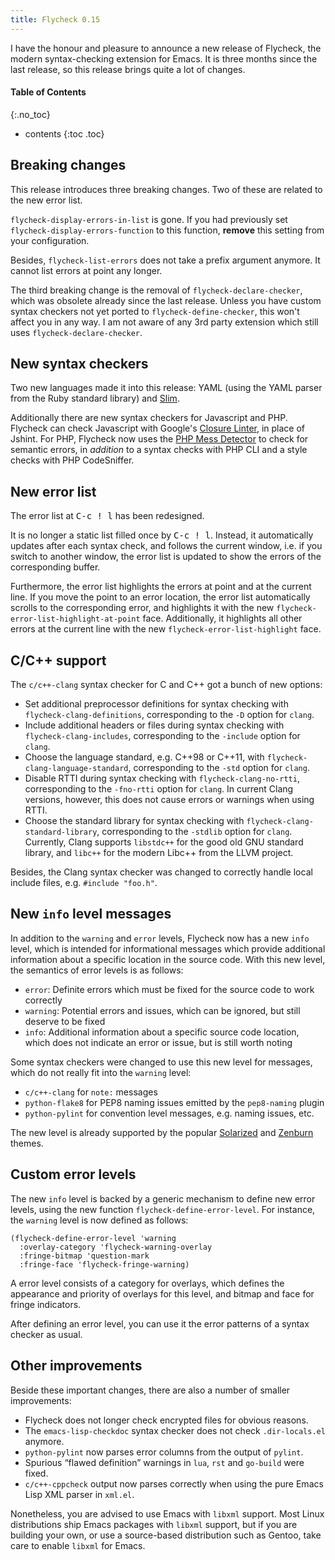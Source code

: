 ```yaml
---
title: Flycheck 0.15
---
```


I have the honour and pleasure to announce a new release of Flycheck, the modern
syntax-checking extension for Emacs.  It is three months since the last release,
so this release brings quite a lot of changes.

#### Table of Contents ####
{:.no_toc}

* contents
{:toc .toc}

## Breaking changes ##

This release introduces three breaking changes.  Two of these are related to the
new error list.

`flycheck-display-errors-in-list` is gone.  If you had previously set
`flycheck-display-errors-function` to this function, **remove** this
setting from your configuration.

Besides, `flycheck-list-errors` does not take a prefix argument anymore.  It
cannot list errors at point any longer.

The third breaking change is the removal of `flycheck-declare-checker`, which
was obsolete already since the last release.  Unless you have custom syntax
checkers not yet ported to `flycheck-define-checker`, this won't affect you in
any way.  I am not aware of any 3rd party extension which still uses
`flycheck-declare-checker`.

## New syntax checkers ##

Two new languages made it into this release: YAML (using the YAML parser from
the Ruby standard library) and [Slim][].

Additionally there are new syntax checkers for Javascript and PHP.  Flycheck can
check Javascript with Google's [Closure Linter], in place of Jshint.  For PHP,
Flycheck now uses the [PHP Mess Detector][] to check for semantic errors, in
*addition* to a syntax checks with PHP CLI and a style checks with PHP
CodeSniffer.

[Slim]: http://slim-lang.com
[Closure Linter]: https://code.google.com/p/closure-linter/
[PHP Mess Detector]: http://phpmd.org/

## New error list ##

The error list at <kbd>C-c ! l</kbd> has been redesigned.

It is no longer a static list filled once by <kbd>C-c ! l</kbd>.  Instead, it
automatically updates after each syntax check, and follows the current window,
i.e. if you switch to another window, the error list is updated to show the
errors of the corresponding buffer.

Furthermore, the error list highlights the errors at point and at the current
line.  If you move the point to an error location, the error list automatically
scrolls to the corresponding error, and highlights it with the new
`flycheck-error-list-highlight-at-point` face.  Additionally, it highlights all
other errors at the current line with the new `flycheck-error-list-highlight`
face.

## C/C++ support ##

The `c/c++-clang` syntax checker for C and C++ got a bunch
of new options:

* Set additional preprocessor definitions for syntax checking with
  `flycheck-clang-definitions`, corresponding to the `-D` option for `clang`.
* Include additional headers or files during syntax checking with
  `flycheck-clang-includes`, corresponding to the `-include` option for `clang`.
* Choose the language standard, e.g. C++98 or C++11, with
  `flycheck-clang-language-standard`, corresponding to the `-std` option for
  `clang`.
* Disable RTTI during syntax checking with `flycheck-clang-no-rtti`,
  corresponding to the `-fno-rtti` option for `clang`.  In current Clang
  versions, however, this does not cause errors or warnings when using RTTI.
* Choose the standard library for syntax checking with
  `flycheck-clang-standard-library`, corresponding to the `-stdlib` option for
  `clang`.  Currently, Clang supports `libstdc++` for the good old GNU standard
  library, and `libc++` for the modern Libc++ from the LLVM project.

Besides, the Clang syntax checker was changed to correctly handle local include
files, e.g. `#include "foo.h"`.

## New `info` level messages ##

In addition to the `warning` and `error` levels, Flycheck now has a new `info`
level, which is intended for informational messages which provide additional
information about a specific location in the source code.  With this new level,
the semantics of error levels is as follows:

* `error`: Definite errors which must be fixed for the source code to work correctly
* `warning`: Potential errors and issues, which can be ignored, but still deserve to be
  fixed
* `info`: Additional information about a specific source code location, which
  does not indicate an error or issue, but is still worth noting

Some syntax checkers were changed to use this new level for messages, which do
not really fit into the `warning` level:

* `c/c++-clang` for `note:` messages
* `python-flake8` for PEP8 naming issues emitted by the `pep8-naming` plugin
* `python-pylint` for convention level messages, e.g. naming issues, etc.

The new level is already supported by the popular [Solarized][] and [Zenburn][]
themes.

[Solarized]: https://github.com/bbatsov/solarized-emacs
[Zenburn]: https://github.com/bbatsov/zenburn-emacs

## Custom error levels ##

The new `info` level is backed by a generic mechanism to define new error
levels, using the new function `flycheck-define-error-level`.  For
instance, the `warning` level is now defined as follows:

    (flycheck-define-error-level 'warning
      :overlay-category 'flycheck-warning-overlay
      :fringe-bitmap 'question-mark
      :fringe-face 'flycheck-fringe-warning)

A error level consists of a category for overlays, which defines the appearance
and priority of overlays for this level, and bitmap and face for fringe
indicators.

After defining an error level, you can use it the error patterns of a syntax
checker as usual.

## Other improvements ##

Beside these important changes, there are also a number of smaller improvements:

* Flycheck does not longer check encrypted files for obvious reasons.
* The `emacs-lisp-checkdoc` syntax checker does not check `.dir-locals.el`
  anymore.
* `python-pylint` now parses error columns from the output of `pylint`.
* Spurious “flawed definition” warnings in `lua`, `rst` and `go-build` were
  fixed.
* `c/c++-cppcheck` output now parses correctly when using the pure Emacs Lisp
  XML parser in `xml.el`.

Nonetheless, you are advised to use Emacs with `libxml` support.  Most Linux
distributions ship Emacs packages with `libxml` support, but if you are building
your own, or use a source-based distribution such as Gentoo, take care to enable
`libxml` for Emacs.

